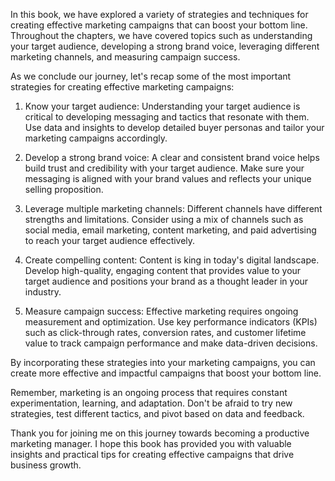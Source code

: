 
In this book, we have explored a variety of strategies and techniques for creating effective marketing campaigns that can boost your bottom line. Throughout the chapters, we have covered topics such as understanding your target audience, developing a strong brand voice, leveraging different marketing channels, and measuring campaign success.

As we conclude our journey, let's recap some of the most important strategies for creating effective marketing campaigns:

1. Know your target audience: Understanding your target audience is critical to developing messaging and tactics that resonate with them. Use data and insights to develop detailed buyer personas and tailor your marketing campaigns accordingly.

2. Develop a strong brand voice: A clear and consistent brand voice helps build trust and credibility with your target audience. Make sure your messaging is aligned with your brand values and reflects your unique selling proposition.

3. Leverage multiple marketing channels: Different channels have different strengths and limitations. Consider using a mix of channels such as social media, email marketing, content marketing, and paid advertising to reach your target audience effectively.

4. Create compelling content: Content is king in today's digital landscape. Develop high-quality, engaging content that provides value to your target audience and positions your brand as a thought leader in your industry.

5. Measure campaign success: Effective marketing requires ongoing measurement and optimization. Use key performance indicators (KPIs) such as click-through rates, conversion rates, and customer lifetime value to track campaign performance and make data-driven decisions.

By incorporating these strategies into your marketing campaigns, you can create more effective and impactful campaigns that boost your bottom line.

Remember, marketing is an ongoing process that requires constant experimentation, learning, and adaptation. Don't be afraid to try new strategies, test different tactics, and pivot based on data and feedback.

Thank you for joining me on this journey towards becoming a productive marketing manager. I hope this book has provided you with valuable insights and practical tips for creating effective campaigns that drive business growth.
